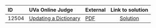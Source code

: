 | ID | UVa Online Judge | External | Link to solution |
|:---|:---|:---|:---:|
| 12504 | [Updating a Dictionary](https://onlinejudge.org/index.php?option=com_onlinejudge&Itemid=8&category=24&page=show_problem&problem=3948) | [PDF](https://onlinejudge.org/external/125/12504.pdf) | [Solution](https%3A//github.com/versenyi98/programming-contests/tree/master/UVa%20Online%20Judge/12504%2520-%2520Updating%2520a%2520Dictionary)|
